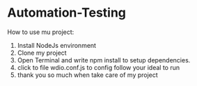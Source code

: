 # Automation-Testing
How to use mu project:
1. Install NodeJs environment
2. Clone my project
3. Open Terminal and write npm install to setup dependencies.
4. click to file wdio.conf.js to config follow your ideal to run
5. thank you so much when take care of my project
